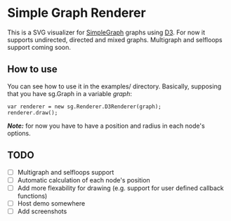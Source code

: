 Simple Graph Renderer
=====================

This is a SVG visualizer for [SimpleGraph](https://github.com/nvlbg/SimpleGraph) graphs using [D3](http://d3js.org/). 
For now it supports undirected, directed and mixed graphs. Multigraph and selfloops support coming soon.

How to use
----------

You can see how to use it in the examples/ directory.
Basically, supposing that you have sg.Graph in a variable *graph*:

```
var renderer = new sg.Renderer.D3Renderer(graph);
renderer.draw();
```

***Note:*** for now you have to have a position and radius in each node's options.

TODO
----

- [ ] Multigraph and selfloops support
- [ ] Automatic calculation of each node's position
- [ ] Add more flexability for drawing (e.g. support for user defined callback functions)
- [ ] Host demo somewhere
- [ ] Add screenshots
